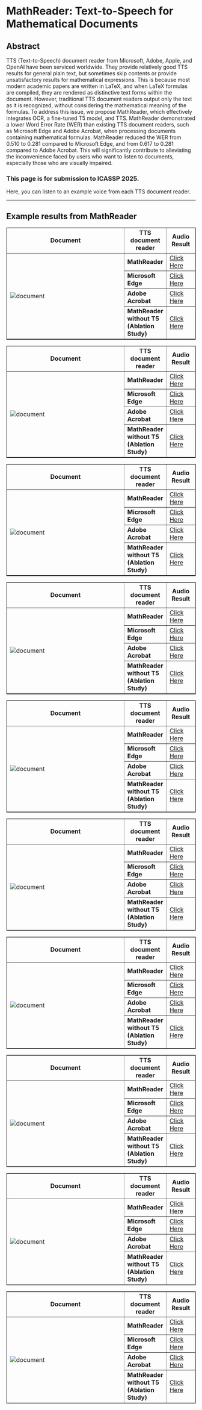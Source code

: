 # MathReader: Text-to-Speech for Mathematical Documents

## Abstract
TTS (Text-to-Speech) document reader from Microsoft, Adobe, Apple, and OpenAI have been serviced worldwide. They provide relatively good TTS results for general plain text, but sometimes skip contents or provide unsatisfactory results for mathematical expressions. This is because most modern academic papers are written in LaTeX, and when LaTeX formulas are compiled, they are rendered as distinctive text forms within the document. However, traditional TTS document readers output only the text as it is recognized, without considering the mathematical meaning of the formulas. To address this issue, we propose MathReader, which effectively integrates OCR, a fine-tuned T5 model, and TTS. MathReader demonstrated a lower Word Error Rate (WER) than existing TTS document readers, such as Microsoft Edge and Adobe Acrobat, when processing documents containing mathematical formulas. MathReader reduced the WER from 0.510 to 0.281 compared to Microsoft Edge, and from 0.617 to 0.281 compared to Adobe Acrobat. This will significantly contribute to alleviating the inconvenience faced by users who want to listen to documents, especially those who are visually impaired.

### This page is for submission to ICASSP 2025.

Here, you can listen to an example voice from each TTS document reader.

---

## Example results from MathReader

<table border="1">
  <colgroup>
    <col style="width:800px;">
    <col style="width:100px;">
    <col style="width:100px;">
  </colgroup>
  <tr>
    <td align="center"><b>Document</b></td>
    <td align="center"><b>TTS document reader</b></td>
    <td align="center"><b>Audio Result</b></td>
  </tr>
  <tr>
    <td rowspan="4"><img src="image/2.png" alt="document"></td>
    <td><b>MathReader</b></td>
    <td><a href="https://soundcloud.com/8j9shhld5qmv/17fe7bd6-07fb-410d-a204-7229574b283d?in=8j9shhld5qmv/sets/mathreader&si=1fae71985d2b48dead9aa0b39f2798d4&utm_source=clipboard&utm_medium=text&utm_campaign=social_sharing" target="_blank">Click Here</a></td>
  </tr>
  <tr>
    <td><b>Microsoft Edge</b></td>
    <td><a href="https://soundcloud.com/8j9shhld5qmv/bf28e46f-a08b-41f1-ab93-1ef8c0b06841?in=8j9shhld5qmv/sets/microsoft-edge&si=d0cf4ac7e8904a6c976904e17e50bcf4&utm_source=clipboard&utm_medium=text&utm_campaign=social_sharing" target="_blank">Click Here</a></td>
  </tr>
  <tr>
    <td><b>Adobe Acrobat</b></td>
    <td><a href="https://soundcloud.com/8j9shhld5qmv/cb4d670f-d969-4a5f-ad28-f029edc9c305?in=8j9shhld5qmv/sets/adobe-acrobat&si=14e9e0f8080b447082f2e882165c7c19&utm_source=clipboard&utm_medium=text&utm_campaign=social_sharing" target="_blank">Click Here</a></td>
  </tr>
  <tr>
    <td><b>MathReader without T5     (Ablation Study)</b></td>
    <td><a href="https://soundcloud.com/8j9shhld5qmv/9d09cb4a-2db4-4d9b-815e-2ca50a9c9aa9?in=8j9shhld5qmv/sets/mathreader-without-t5-ablation-study&si=2969bc6574434e79985a8d84bef26580&utm_source=clipboard&utm_medium=text&utm_campaign=social_sharing" target="_blank">Click Here</a></td>
  </tr>
</table>

<table border="1">
  <colgroup>
    <col style="width:800px;">
    <col style="width:100px;">
    <col style="width:100px;">
  </colgroup>
  <tr>
    <td align="center"><b>Document</b></td>
    <td align="center"><b>TTS document reader</b></td>
    <td align="center"><b>Audio Result</b></td>
  </tr>
  <tr>
    <td rowspan="4"><img src="image/3.png" alt="document"></td>
    <td><b>MathReader</b></td>
    <td><a href="https://soundcloud.com/8j9shhld5qmv/8002e42f-8018-43d9-9897-1d962b4e54ef?in=8j9shhld5qmv/sets/mathreader&si=c0e3ed0db3c5486d88f0614cea5f3a00&utm_source=clipboard&utm_medium=text&utm_campaign=social_sharing" target="_blank">Click Here</a></td>
  </tr>
  <tr>
    <td><b>Microsoft Edge</b></td>
    <td><a href="https://soundcloud.com/8j9shhld5qmv/4d4d1afc-6fb6-4ad1-8605-8021038836a9?in=8j9shhld5qmv/sets/microsoft-edge&si=d9185b792eb944c98c01987f533f672a&utm_source=clipboard&utm_medium=text&utm_campaign=social_sharing" target="_blank">Click Here</a></td>
  </tr>
  <tr>
    <td><b>Adobe Acrobat</b></td>
    <td><a href="https://soundcloud.com/8j9shhld5qmv/d6151c42-071a-449e-a62a-b133558ee83d?in=8j9shhld5qmv/sets/adobe-acrobat&si=94b495a468eb4d2b899e5a46a87dba44&utm_source=clipboard&utm_medium=text&utm_campaign=social_sharing" target="_blank">Click Here</a></td>
  </tr>
  <tr>
    <td><b>MathReader without T5     (Ablation Study)</b></td>
    <td><a href="https://soundcloud.com/8j9shhld5qmv/68de0b0b-ed57-4ff0-81da-2e8f7a2db67e?in=8j9shhld5qmv/sets/mathreader-without-t5-ablation-study&si=80f2be00ceb74fdd8cd0058bd68b8dc1&utm_source=clipboard&utm_medium=text&utm_campaign=social_sharing" target="_blank">Click Here</a></td>
  </tr>
</table>

<table border="1">
  <colgroup>
    <col style="width:800px;">
    <col style="width:100px;">
    <col style="width:100px;">
  </colgroup>
  <tr>
    <td align="center"><b>Document</b></td>
    <td align="center"><b>TTS document reader</b></td>
    <td align="center"><b>Audio Result</b></td>
  </tr>
  <tr>
    <td rowspan="4"><img src="image/4.png" alt="document"></td>
    <td><b>MathReader</b></td>
    <td><a href="https://soundcloud.com/8j9shhld5qmv/2a7135c2-da8c-4a59-abf3-898777244fc3?in=8j9shhld5qmv/sets/mathreader&si=4989e41beed04fc093664a509673d977&utm_source=clipboard&utm_medium=text&utm_campaign=social_sharing" target="_blank">Click Here</a></td>
  </tr>
  <tr>
    <td><b>Microsoft Edge</b></td>
    <td><a href="https://soundcloud.com/8j9shhld5qmv/e9b7d5ea-38e6-4aad-80d9-8a9fa6663556?in=8j9shhld5qmv/sets/microsoft-edge&si=2a99828299e247bba992d1af04efa2dd&utm_source=clipboard&utm_medium=text&utm_campaign=social_sharing" target="_blank">Click Here</a></td>
  </tr>
  <tr>
    <td><b>Adobe Acrobat</b></td>
    <td><a href="https://soundcloud.com/8j9shhld5qmv/1b5a8dd1-1d82-4d2f-ab4e-7a688c0402aa?in=8j9shhld5qmv/sets/adobe-acrobat&si=847f01450e3c44bbaaff9916dd4c21e8&utm_source=clipboard&utm_medium=text&utm_campaign=social_sharing" target="_blank">Click Here</a></td>
  </tr>
  <tr>
    <td><b>MathReader without T5     (Ablation Study)</b></td>
    <td><a href="https://soundcloud.com/8j9shhld5qmv/824b0ab4-e47f-4ad4-ab0e-ba70decc69ef?in=8j9shhld5qmv/sets/mathreader-without-t5-ablation-study&si=1f68824c2f0c401dad1f375c504b36ec&utm_source=clipboard&utm_medium=text&utm_campaign=social_sharing" target="_blank">Click Here</a></td>
  </tr>
</table>

<table border="1">
  <colgroup>
    <col style="width:800px;">
    <col style="width:100px;">
    <col style="width:100px;">
  </colgroup>
  <tr>
    <td align="center"><b>Document</b></td>
    <td align="center"><b>TTS document reader</b></td>
    <td align="center"><b>Audio Result</b></td>
  </tr>
  <tr>
    <td rowspan="4"><img src="image/5.png" alt="document"></td>
    <td><b>MathReader</b></td>
    <td><a href="https://soundcloud.com/8j9shhld5qmv/50769394-2136-45ad-b9e6-25be1155025e?in=8j9shhld5qmv/sets/mathreader&si=a27c78e1a6094a3ea7b025ddc8eb04c6&utm_source=clipboard&utm_medium=text&utm_campaign=social_sharing" target="_blank">Click Here</a></td>
  </tr>
  <tr>
    <td><b>Microsoft Edge</b></td>
    <td><a href="https://soundcloud.com/8j9shhld5qmv/486c3ba5-7c0a-4cf9-8b9c-44bb4a5d12f1?in=8j9shhld5qmv/sets/microsoft-edge&si=5e581a4ff4524a4c95d907e0f1fcd0a8&utm_source=clipboard&utm_medium=text&utm_campaign=social_sharing" target="_blank">Click Here</a></td> 
  </tr>
  <tr>
    <td><b>Adobe Acrobat</b></td>
    <td><a href="https://soundcloud.com/8j9shhld5qmv/1776db6d-5dcd-4a39-8139-7312d3abe10e?in=8j9shhld5qmv/sets/adobe-acrobat&si=2f0aa0b57ca2470998163558d248ecd9&utm_source=clipboard&utm_medium=text&utm_campaign=social_sharing" target="_blank">Click Here</a></td>
  </tr>
  <tr>
    <td><b>MathReader without T5     (Ablation Study)</b></td>
    <td><a href="https://soundcloud.com/8j9shhld5qmv/966b5b87-2c37-46ca-b75e-63af9189b9b1?in=8j9shhld5qmv/sets/mathreader-without-t5-ablation-study&si=d1b0faf0707f4970a16a644ec2ba10f6&utm_source=clipboard&utm_medium=text&utm_campaign=social_sharing" target="_blank">Click Here</a></td>
  </tr>
</table>



<table border="1">
  <colgroup>
    <col style="width:800px;">
    <col style="width:100px;">
    <col style="width:100px;">
  </colgroup>
  <tr>
    <td align="center"><b>Document</b></td>
    <td align="center"><b>TTS document reader</b></td>
    <td align="center"><b>Audio Result</b></td>
  </tr>
  <tr>
    <td rowspan="4"><img src="image/6.png" alt="document"></td>
    <td><b>MathReader</b></td>
    <td><a href="https://soundcloud.com/8j9shhld5qmv/b4ff9b87-c896-4215-a2ea-96cbd20e9118?in=8j9shhld5qmv/sets/mathreader&si=a0d5fd255b164f289379594c898611cc&utm_source=clipboard&utm_medium=text&utm_campaign=social_sharing" target="_blank">Click Here</a></td>
  </tr>
  <tr>
    <td><b>Microsoft Edge</b></td>
    <td><a href="https://soundcloud.com/8j9shhld5qmv/46f3fbb8-1e46-4e0f-a11c-22f9b7d5b233?in=8j9shhld5qmv/sets/microsoft-edge&si=bb7455dfa7f946c5b819c1378887cb79&utm_source=clipboard&utm_medium=text&utm_campaign=social_sharing" target="_blank">Click Here</a></td>
  </tr>
  <tr>
    <td><b>Adobe Acrobat</b></td>
    <td><a href="https://soundcloud.com/8j9shhld5qmv/334fc7e6-4a0e-45fc-9375-83042b5a1ce8?in=8j9shhld5qmv/sets/adobe-acrobat&si=7ab33852d27a4b3fbe2d8e3360a17636&utm_source=clipboard&utm_medium=text&utm_campaign=social_sharing" target="_blank">Click Here</a></td>
  </tr>
  <tr>
    <td><b>MathReader without T5     (Ablation Study)</b></td>
    <td><a href="https://soundcloud.com/8j9shhld5qmv/da4208f4-120e-4687-b4fc-afdf8d5da9b5?in=8j9shhld5qmv/sets/mathreader-without-t5-ablation-study&si=309929894fea492e940a6c838990c31d&utm_source=clipboard&utm_medium=text&utm_campaign=social_sharing" target="_blank">Click Here</a></td>
  </tr>
</table>

<table border="1">
  <colgroup>
    <col style="width:800px;">
    <col style="width:100px;">
    <col style="width:100px;">
  </colgroup>
  <tr>
    <td align="center"><b>Document</b></td>
    <td align="center"><b>TTS document reader</b></td>
    <td align="center"><b>Audio Result</b></td>
  </tr>
  <tr>
    <td rowspan="4"><img src="image/7.png" alt="document"></td>
    <td><b>MathReader</b></td>
    <td><a href="https://soundcloud.com/8j9shhld5qmv/bd66a1b0-d637-4082-baac-db352ed16193?in=8j9shhld5qmv/sets/mathreader&si=950c8f775b054dc88fd3654291b46302&utm_source=clipboard&utm_medium=text&utm_campaign=social_sharing" target="_blank">Click Here</a></td>
  </tr>
  <tr>
    <td><b>Microsoft Edge</b></td>
    <td><a href="https://soundcloud.com/8j9shhld5qmv/1a92ed84-3149-4c25-adf1-79da2f7a73a7?in=8j9shhld5qmv/sets/microsoft-edge&si=a841006475244c02852732d3c764d755&utm_source=clipboard&utm_medium=text&utm_campaign=social_sharing" target="_blank">Click Here</a></td>
  </tr>
  <tr>
    <td><b>Adobe Acrobat</b></td>
    <td><a href="https://soundcloud.com/8j9shhld5qmv/637c8187-f188-4e3a-8a98-39c4e4174e24?in=8j9shhld5qmv/sets/adobe-acrobat&si=3947546e62d541868c05673cf5535e4e&utm_source=clipboard&utm_medium=text&utm_campaign=social_sharing" target="_blank">Click Here</a></td>
  </tr>
  <tr>
    <td><b>MathReader without T5     (Ablation Study)</b></td>
    <td><a href="https://soundcloud.com/8j9shhld5qmv/4e156825-3b15-4e0f-86c2-8c4cd1055881?in=8j9shhld5qmv/sets/mathreader-without-t5-ablation-study&si=07a422a72971462aa95723030d97a3ec&utm_source=clipboard&utm_medium=text&utm_campaign=social_sharing" target="_blank">Click Here</a></td>
  </tr>
</table>

<table border="1">
  <colgroup>
    <col style="width:800px;">
    <col style="width:100px;">
    <col style="width:100px;">
  </colgroup>
  <tr>
    <td align="center"><b>Document</b></td>
    <td align="center"><b>TTS document reader</b></td>
    <td align="center"><b>Audio Result</b></td>
  </tr>
  <tr>
    <td rowspan="4"><img src="image/8.png" alt="document"></td>
    <td><b>MathReader</b></td>
    <td><a href="https://soundcloud.com/8j9shhld5qmv/1945e0aa-d3cc-4734-a381-17157082bc38?in=8j9shhld5qmv/sets/mathreader&si=0ad7081abb7b42e69733551898c5b0fd&utm_source=clipboard&utm_medium=text&utm_campaign=social_sharing" target="_blank">Click Here</a></td>
  </tr>
  <tr>
    <td><b>Microsoft Edge</b></td>
    <td><a href="https://soundcloud.com/8j9shhld5qmv/fa8343f0-ebd8-4ea0-922e-f3c97aead809?in=8j9shhld5qmv/sets/microsoft-edge&si=8946251c937d40108696defb8842b7a8&utm_source=clipboard&utm_medium=text&utm_campaign=social_sharing" target="_blank">Click Here</a></td>
  </tr>
  <tr>
    <td><b>Adobe Acrobat</b></td>
    <td><a href="https://soundcloud.com/8j9shhld5qmv/412d652f-5ce6-48c7-bdc7-b29c56c1052c?in=8j9shhld5qmv/sets/adobe-acrobat&si=cae62e48bc794d48a3234bb7232d8e3a&utm_source=clipboard&utm_medium=text&utm_campaign=social_sharing" target="_blank">Click Here</a></td>
  </tr>
  <tr>
    <td><b>MathReader without T5     (Ablation Study)</b></td>
    <td><a href="https://soundcloud.com/8j9shhld5qmv/426c4766-9f4a-4c58-954e-7bc85031482e?in=8j9shhld5qmv/sets/mathreader-without-t5-ablation-study&si=a7d7df88a55e403daf77b21a9914ab68&utm_source=clipboard&utm_medium=text&utm_campaign=social_sharing" target="_blank">Click Here</a></td>
  </tr>
</table>

<table border="1">
  <colgroup>
    <col style="width:800px;">
    <col style="width:100px;">
    <col style="width:100px;">
  </colgroup>
  <tr>
    <td align="center"><b>Document</b></td>
    <td align="center"><b>TTS document reader</b></td>
    <td align="center"><b>Audio Result</b></td>
  </tr>
  <tr>
    <td rowspan="4"><img src="image/9.png" alt="document"></td>
    <td><b>MathReader</b></td>
    <td><a href="https://soundcloud.com/8j9shhld5qmv/7ab231be-a9fd-4638-b6a6-effa77c0862a?in=8j9shhld5qmv/sets/mathreader&si=400ba887a8d84cc19b3f5aedd5d67b63&utm_source=clipboard&utm_medium=text&utm_campaign=social_sharing" target="_blank">Click Here</a></td>
  </tr>
  <tr>
    <td><b>Microsoft Edge</b></td>
    <td><a href="https://soundcloud.com/8j9shhld5qmv/9a?in=8j9shhld5qmv/sets/microsoft-edge&si=838e832049674aa3a60544cd20cdbfc9&utm_source=clipboard&utm_medium=text&utm_campaign=social_sharing" target="_blank">Click Here</a></td>
  </tr>
  <tr>
    <td><b>Adobe Acrobat</b></td>
    <td><a href="https://soundcloud.com/8j9shhld5qmv/da0e2411-019a-4b9a-a916-9de70a1d5b3e?in=8j9shhld5qmv/sets/adobe-acrobat&si=6aadcc99777e4a43a7e8a41d511e46d5&utm_source=clipboard&utm_medium=text&utm_campaign=social_sharing" target="_blank">Click Here</a></td>
  </tr>
  <tr>
    <td><b>MathReader without T5     (Ablation Study)</b></td>
    <td><a href="https://soundcloud.com/8j9shhld5qmv/a001b5a8-df26-458e-b2c9-7fd5f661ff18?in=8j9shhld5qmv/sets/mathreader-without-t5-ablation-study&si=1823c3b58cc8439fb61587e73ef2a968&utm_source=clipboard&utm_medium=text&utm_campaign=social_sharing" target="_blank">Click Here</a></td>
  </tr>
</table>

<table border="1">
  <colgroup>
    <col style="width:800px;">
    <col style="width:100px;">
    <col style="width:100px;">
  </colgroup>
  <tr>
    <td align="center"><b>Document</b></td>
    <td align="center"><b>TTS document reader</b></td>
    <td align="center"><b>Audio Result</b></td>
  </tr>
  <tr>
    <td rowspan="4"><img src="image/10.png" alt="document"></td>
    <td><b>MathReader</b></td>
    <td><a href="https://soundcloud.com/8j9shhld5qmv/4701ea74-099d-4891-b28c-c0d59c06f3f9?in=8j9shhld5qmv/sets/mathreader&si=b53ff0f42cee41d497bfdee6286cfbcb&utm_source=clipboard&utm_medium=text&utm_campaign=social_sharing" target="_blank">Click Here</a></td>
  </tr>
  <tr>
    <td><b>Microsoft Edge</b></td>
    <td><a href="https://soundcloud.com/8j9shhld5qmv/10a?in=8j9shhld5qmv/sets/microsoft-edge&si=8420f41f45f146a38d6b895981445b98&utm_source=clipboard&utm_medium=text&utm_campaign=social_sharing" target="_blank">Click Here</a></td>
  </tr>
  <tr>
    <td><b>Adobe Acrobat</b></td>
    <td><a href="https://soundcloud.com/8j9shhld5qmv/d1fb0250-dcad-4b62-b680-fbdde03d26f4?in=8j9shhld5qmv/sets/adobe-acrobat&si=c52b0df7ff17470095b1d2003790d180&utm_source=clipboard&utm_medium=text&utm_campaign=social_sharing" target="_blank">Click Here</a></td>
  </tr>
  <tr>
    <td><b>MathReader without T5     (Ablation Study)</b></td>
    <td><a href="https://soundcloud.com/8j9shhld5qmv/6a4ea359-31c3-4168-93cf-67b1d6b37522?in=8j9shhld5qmv/sets/mathreader-without-t5-ablation-study&si=5372d03baa194f5d954100b7e6d0c1ef&utm_source=clipboard&utm_medium=text&utm_campaign=social_sharing" target="_blank">Click Here</a></td>
  </tr>
</table>

<table border="1">
  <colgroup>
    <col style="width:800px;">
    <col style="width:100px;">
    <col style="width:100px;">
  </colgroup>
  <tr>
    <td align="center"><b>Document</b></td>
    <td align="center"><b>TTS document reader</b></td>
    <td align="center"><b>Audio Result</b></td>
  </tr>
  <tr>
    <td rowspan="4"><img src="image/1.png" alt="document"></td>
    <td><b>MathReader</b></td>
    <td><a href="https://soundcloud.com/8j9shhld5qmv/b7641286-b7cf-4070-a9d9-e9e739266a50?in=8j9shhld5qmv/sets/mathreader&si=e7be50fab6564f458f3aeb9c7152ea3e&utm_source=clipboard&utm_medium=text&utm_campaign=social_sharing" target="_blank">Click Here</a></td>
  </tr>
  <tr>
    <td><b>Microsoft Edge</b></td>
    <td><a href="https://soundcloud.com/8j9shhld5qmv/956e9473-96a8-4f7b-b59c-243f69a7f2e2?in=8j9shhld5qmv/sets/microsoft-edge&si=edacc4982aa34998bb1df88590e68df3&utm_source=clipboard&utm_medium=text&utm_campaign=social_sharing" target="_blank">Click Here</a></td>
  </tr>
  <tr>
    <td><b>Adobe Acrobat</b></td>
    <td><a href="https://soundcloud.com/8j9shhld5qmv/5a87227b-4a4b-43de-848a-ceec4f6f6b2e?in=8j9shhld5qmv/sets/adobe-acrobat&si=69e9e512e58d4f9c9572e9945b4ba806&utm_source=clipboard&utm_medium=text&utm_campaign=social_sharing" target="_blank">Click Here</a></td>
  </tr>
  <tr>
    <td><b>MathReader without T5     (Ablation Study)</b></td>
    <td><a href="https://soundcloud.com/8j9shhld5qmv/6e3543f9-556f-4778-a642-3a8e2f44cd04?in=8j9shhld5qmv/sets/mathreader-without-t5-ablation-study&si=d7886bafad874d17a22133566d0d3802&utm_source=clipboard&utm_medium=text&utm_campaign=social_sharing" target="_blank">Click Here</a></td>
  </tr>
</table>
